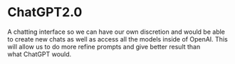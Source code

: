 # ChatGPT2.0
 
A chatting interface  so we can have  our own discretion and would be  able to create new chats as well as access all the models inside of OpenAI.
This will allow us to do more refine prompts and give better result than what ChatGPT would.
